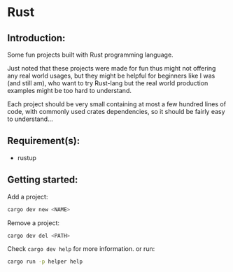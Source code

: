 # Rust

## Introduction:
  Some fun projects built with Rust programming language.

  Just noted that these projects were made for fun thus might not offering any real world usages,
  but they might be helpful for beginners like I was (and still am), who want to try Rust-lang but the real world production examples might
  be too hard to understand.

  Each project should be very small containing at most a few hundred lines of code, with commonly used crates dependencies, so it should be fairly easy to understand...

## Requirement(s):

* rustup

## Getting started:

Add a project:

```bash
cargo dev new <NAME>
```

Remove a project:

```bash
cargo dev del <PATH>
```

Check `cargo dev help` for more information. or run:

```bash
cargo run -p helper help
```
